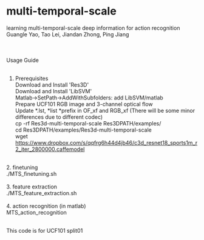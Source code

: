 # multi-temporal-scale


learning multi-temporal-scale deep information for action recognition</br>
Guangle Yao, Tao Lei, Jiandan Zhong, Ping Jiang</br>
</br>
</br>
</br>
Usage Guide</br>
</br>
1. Prerequisites</br>
Download and Install 'Res3D'</br>
Download and Install 'LibSVM'</br>
Matlab->SetPath->AddWithSubfolders: add LibSVM/matlab</br>
Prepare UCF101 RGB image and 3-channel optical flow</br>
Update *.lst,   *list   *prefix in OF_xf and RGB_xf (There will be some minor differences due to different codec)</br>
cp -rf Res3d-multi-temporal-scale Res3DPATH/examples/</br>
cd Res3DPATH/examples/Res3d-multi-temporal-scale</br>
wget https://www.dropbox.com/s/qqfrg6h44d4jb46/c3d_resnet18_sports1m_r2_iter_2800000.caffemodel</br>
</br>
2. finetuning</br>
./MTS_finetuning.sh</br>
</br>
3. feature extraction</br>
./MTS_feature_extraction.sh</br>
</br>
4. action recognition (in matlab)</br>
MTS_action_recognition</br>
</br>

This code is for UCF101 split01
